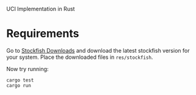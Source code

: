 UCI Implementation in Rust

# Requirements

Go to [Stockfish Downloads](https://stockfishchess.org/download/) and download the latest stockfish version for your system.
Place the downloaded files in `res/stockfish`.

Now try running:

```
cargo test
cargo run
```
